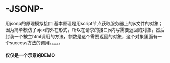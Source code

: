# -JSONP-
用jsonp的原理模拟接口
基本原理是用script节点获取服务器上的js文件的对象；
因为简单模仿了ajax的外在形式，所以在请求的接口js内写需要返回的对象，然后封装一个被主html调用的方法，参数是这个需要返回的对象，这个对象里面有一个success方法的调用。。。。。

#### 仅仅是一个示意的DEMO
